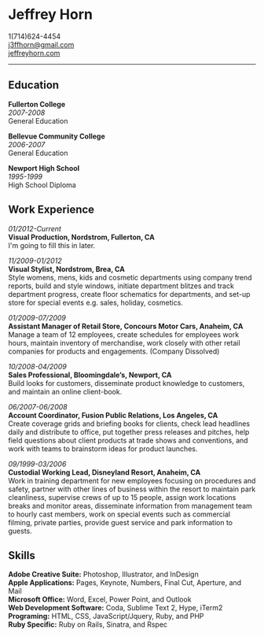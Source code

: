 # Jeffrey Horn #
1(714)624-4454  
j3ffhorn@gmail.com  
[jeffreyhorn.com](http://www.jeffreyhorn.com "My website")

* * *

## Education ##

**Fullerton College**  
*2007-2008*  
General Education  

**Bellevue Community College**  
*2006-2007*  
General Education  

**Newport High School**  
*1995-1999*  
High School Diploma

## Work Experience ##

*01/2012-Current*  
**Visual Production, Nordstrom, Fullerton, CA**  
I'm going to fill this in later.

*11/2009-01/2012*  
**Visual Stylist, Nordstrom, Brea, CA**  
Style womens, mens, kids and cosmetic departments using company trend reports, build and style windows, initiate department blitzes and track department progress, create floor schematics for departments, and set-up store for special events e.g. sales, holiday, cosmetics.

*01/2009-07/2009*  
**Assistant Manager of Retail Store, Concours Motor Cars, Anaheim, CA**  
Manage a team of 12 employees, create schedules for employees work hours, maintain inventory of merchandise, work closely with other retail companies for products and engagements. (Company Dissolved)

*10/2008-04/2009*  
**Sales Professional, Bloomingdale’s, Newport, CA**  
Build looks for customers, disseminate product knowledge to customers, and maintain an online client-book.

*06/2007-06/2008*  
**Account Coordinator, Fusion Public Relations, Los Angeles, CA**  
Create coverage grids and briefing books for clients, check lead headlines daily and distribute to office, put together press releases and pitches, help field questions about client products at trade shows and conventions, and work with teams to brainstorm ideas for product launches.

*09/1999-03/2006*  
**Custodial Working Lead, Disneyland Resort, Anaheim, CA**  
Work in training department for new employees focusing on procedures and safety, partner with other lines of business within the resort to maintain park cleanliness, supervise crews of up to 15 people, assign work locations breaks and monitor areas, disseminate information from management team to hourly cast members, work on special events such as commercial filming, private parties, provide guest service and park information to guests.

## Skills ##

**Adobe Creative Suite:** Photoshop, Illustrator, and InDesign  
**Apple Applications:** Pages, Keynote, Numbers, Final Cut, Aperture, and Mail  
**Microsoft Office:** Word, Excel, Power Point, and Outlook  
**Web Development Software:** Coda, Sublime Text 2, Hype, iTerm2  
**Programing:** HTML, CSS, JavaScript/Jquery, Ruby, and PHP  
**Ruby Specific:** Ruby on Rails, Sinatra, and Rspec
